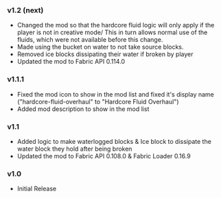 ### v1.2 (next)
+ Changed the mod so that the hardcore fluid logic will only apply if the player is not in creative mode/
This in turn allows normal use of the fluids, which were not available before this change.
+ Made using the bucket on water to not take source blocks.
+ Removed ice blocks dissipating their water if broken by player
+ Updated the mod to Fabric API 0.114.0


### v1.1.1
+ Fixed the mod icon to show in the mod list and fixed it's display name ("hardcore-fluid-overhaul" to "Hardcore Fluid Overhaul")
+ Added mod description to show in the mod list

### v1.1
+ Added logic to make waterlogged blocks & Ice block to dissipate the water block they hold after being broken
+ Updated the mod to Fabric API 0.108.0 & Fabric Loader 0.16.9

### v1.0
+ Initial Release